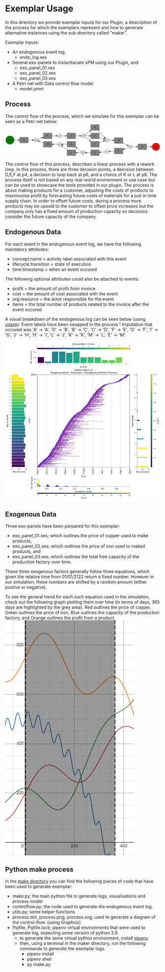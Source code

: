 
# Exemplar Usage

In this directory we provide exemplar inputs for our Plugin, a description of the process for which the exemplars represent and how to generate alternative instances using the sub directory called "maker".

Exemplar Inputs:
 - An endogenous event log, 
   - endo_log.xes
 - Several exo-panels to instanitanate xPM using our Plugin, and
   - exo_panel_01.xes
   - exo_panel_02.xes
   - exo_panel_03.xes
 - A Petri net with Data control flow model
   - model.pnml

## Process 

The control flow of the process, which we simulate for this exemplar can be seen as a Petri net below:
<br>
![Exemplar control flow](maker/process.svg)
<br>

The control flow of this process, describes a linear process with a rework loop. 
In this process, there are three decision points, a deicision between D,E,F at p4, a decision to loop back at p6, and a choice of K or L at p8. 
The process itself is not based on any real-world environment or use case but can be used to showcase the tools provided in our plugin. 
The process is about making products for a customer, adjusting the costs of products to maximunise profit by forecasting future costs of materials for a just in time supply chain.
In order to offset future costs, during a process more products may be upsold to the customer to offset price increases but the company only has a fixed amount of production capacity so decisions consider the future capacity of the company.

## Endogenous Data

For each event in the endogenous event log, we have the following mandatory attributes:
 - concept:name = activity label associated with this event
 - lifecycle:transition = state of execution
 - time:timestamp = when an event occured

The following optional attributes could also be attached to events:
 - profit = the amount of profit from invoice
 - cost = the amount of cost associated with the event
 - org:resource = the actor responsible for the event
 - items = the total number of products related to the invoice after the event occured

A visual breakdown of the endogenous log can be seen below (using [vispm](https://github.com/AdamBanham/vispm)):
Event labels have been swapped in the process ! 
Imputation that occured was 'A' -> 'A', 'D' -> 'B', 'B' -> 'C', 'C' -> 'D', 'F' -> 'E', 'G' -> 'F', 'I' -> 'G', 'J' -> 'H', 'H' -> 'I', 'L' -> 'J', 'K' -> 'K', 'M' -> 'L', 'E' -> 'M'.

![Endogenous Log Breakdown](dotted_description.png)

## Exogenous Data

Three exo-panels have been perpared for this exemplar:
  - exo_panel_01.xes; which outlines the price of copper used to make products,
  - exo_panel_02.xes; which outlines the price of iron used to maked products, and
  - exo_panel_03.xes; which outlines the total free capacity of the production factory over time.

These three exogenous factors generally follow three equations, which given the relative time from 01/01/2122 return a fixed number.
However in our simulation, these numbers are shifted by a random amount (either postive or negative).

To see the general trend for each such equation used in the simulation, check out the following graph plotting them over time (in terms of days, 365 days are highlighted by the grey area).
Red outlines the price of copper,
Green outlines the price of iron,
Blue outlines the capacity of the production factory, and
Orange outlines the profit from a product.
<br>
![Exogenous Data Example](maker/exo_panel_growth.PNG)

## Python make process

In the [make directory](maker/) you can find the following pieces of code that have been used to generate exemplar:
  - make.py; the main python file to generate logs, visualisations and process model
  - controlflow.py; the code used to generate the endogenous event log.
  - utils.py; some helper functions
  - process.dot, process.png, process.svg; used to generate a diagram of the control-flow. (using Graphviz)
  - Pipfile, Pipfile.lock; pipenv virtual environments that were used to generate log, expecting some version of python 3.9.
    - to generate the same virtual python environment, install [pipenv](https://github.com/pypa/pipenv).
    - then, using a terminal in the maker directory, run the following commands to generate the exemplar logs.
        - pipenv install
        - pipenv shell
        - py make.py



